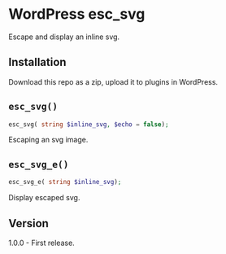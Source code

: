 
# WordPress esc_svg

Escape and display an inline svg.

## Installation

Download this repo as a zip, upload it to plugins in WordPress.

## `esc_svg()`

```php
esc_svg( string $inline_svg, $echo = false);
```
Escaping an svg image.

## `esc_svg_e()`

```php
esc_svg_e( string $inline_svg);
```

Display escaped svg.

## Version
1.0.0 - First release.

